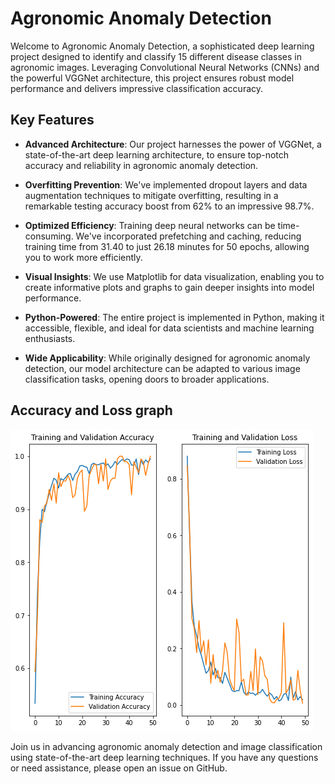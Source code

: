 # Agronomic Anomaly Detection

Welcome to Agronomic Anomaly Detection, a sophisticated deep learning project designed to identify and classify 15 different disease classes in agronomic images. Leveraging Convolutional Neural Networks (CNNs) and the powerful VGGNet architecture, this project ensures robust model performance and delivers impressive classification accuracy.

## Key Features

- **Advanced Architecture**: Our project harnesses the power of VGGNet, a state-of-the-art deep learning architecture, to ensure top-notch accuracy and reliability in agronomic anomaly detection.

- **Overfitting Prevention**: We've implemented dropout layers and data augmentation techniques to mitigate overfitting, resulting in a remarkable testing accuracy boost from 62% to an impressive 98.7%.

- **Optimized Efficiency**: Training deep neural networks can be time-consuming. We've incorporated prefetching and caching, reducing training time from 31.40 to just 26.18 minutes for 50 epochs, allowing you to work more efficiently.

- **Visual Insights**: We use Matplotlib for data visualization, enabling you to create informative plots and graphs to gain deeper insights into model performance.

- **Python-Powered**: The entire project is implemented in Python, making it accessible, flexible, and ideal for data scientists and machine learning enthusiasts.

- **Wide Applicability**: While originally designed for agronomic anomaly detection, our model architecture can be adapted to various image classification tasks, opening doors to broader applications.

## Accuracy and Loss graph
![Alt Text](Imges/loss_and_accuracy_curve.png)

Join us in advancing agronomic anomaly detection and image classification using state-of-the-art deep learning techniques. If you have any questions or need assistance, please open an issue on GitHub.
